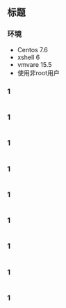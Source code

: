 ## 标题

### 环境

- Centos 7.6
- xshell 6
- vmvare 15.5
- 使用非root用户



### 1



```shell

```



### 1



```shell

```



### 1



```shell

```



### 1



```shell

```



### 1



```shell

```



### 1



```shell

```



### 1



```shell

```



### 1



```shell

```



### 1



```shell

```

